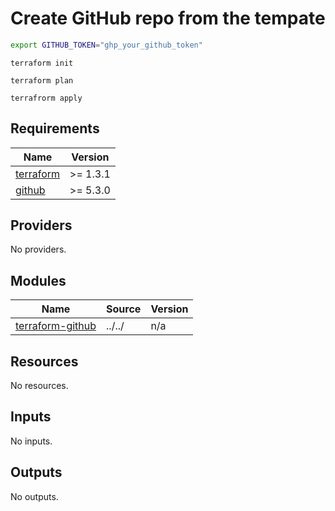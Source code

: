 # Create GitHub repo from the tempate

```bash
export GITHUB_TOKEN="ghp_your_github_token"
```

```shell
terraform init
```

```shell
terraform plan
```

```shell
terrafrorm apply
```

<!-- BEGIN_TF_DOCS -->
## Requirements

| Name | Version |
|------|---------|
| <a name="requirement_terraform"></a> [terraform](#requirement\_terraform) | >= 1.3.1 |
| <a name="requirement_github"></a> [github](#requirement\_github) | >= 5.3.0 |

## Providers

No providers.

## Modules

| Name | Source | Version |
|------|--------|---------|
| <a name="module_terraform-github"></a> [terraform-github](#module\_terraform-github) | ../../ | n/a |

## Resources

No resources.

## Inputs

No inputs.

## Outputs

No outputs.
<!-- END_TF_DOCS -->
